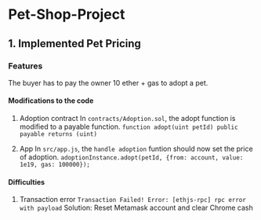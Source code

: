 # Pet-Shop-Project


## 1. Implemented Pet Pricing

### Features
The buyer has to pay the owner 10 ether + gas to adopt a pet. 

#### Modifications to the code
1) Adoption contract
In `contracts/Adoption.sol`, the adopt function is modified to a payable function.
	`function adopt(uint petId) public payable returns (uint)`

2) App
In `src/app.js`, the `handle adoption` funtion should now set the price of adoption.
	`adoptionInstance.adopt(petId, {from: account, value: 1e19, gas: 100000});  `

#### Difficulties
1) Transaction error
`Transaction Failed! Error: [ethjs-rpc] rpc error with payload`
Solution: Reset Metamask account and clear Chrome cash
